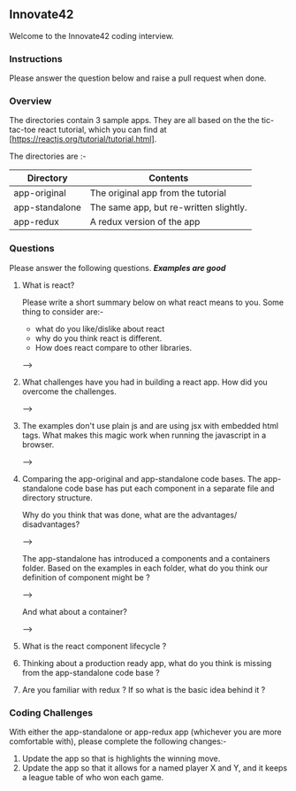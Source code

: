 ## Innovate42

Welcome to the Innovate42 coding interview.

### Instructions

Please answer the question below and raise a pull request when done.    

### Overview

The directories contain 3 sample apps.  They are all based on the the tic-tac-toe react tutorial, which you can find at [https://reactjs.org/tutorial/tutorial.html].

The directories are :-


| Directory     | Contents      |
| ------------- |-------------| 
| app-original      | The original app from the tutorial |
| app-standalone      | The same app, but re-written slightly. |
| app-redux  | A redux version of the app    |

### Questions

Please answer the following questions.  ***Examples are good*** 


1.  What is react?   

    Please write a short summary below on what react means to you.  Some thing to consider are:-
    
    * what do you like/dislike about react 
    * why do you think react is different.  
    * How does react compare to other libraries.
    
    -->
    
2.  What challenges have you had in building a react app.  How did you overcome the challenges.

    -->
    
3.  The examples don't use plain js and are using jsx with embedded html tags.  What makes this magic work when running the javascript in a browser.

    -->     
    
4.  Comparing the app-original and app-standalone code bases.   The app-standalone code base has put each component in a separate file and directory structure.   

    Why do you think that was done, what are the advantages/ disadvantages?
    
    -->
    
    The app-standalone has introduced a components and a containers folder.  Based on the examples in each folder, what do you think our definition of component might be ?
    
    -->
    
    And what about a container?
    
    -->
     
5.  What is the react component lifecycle ?

6. Thinking about a production ready app, what do you think is missing from the app-standalone code base ? 

7. Are you familiar with redux ?  If so what is the basic idea behind it ? 



### Coding Challenges

With either the app-standalone or app-redux app (whichever you are more comfortable with), please complete the following changes:-

1. Update the app so that is highlights the winning move.
2. Update the app so that it allows for a named player X and Y, and it keeps a league table of who won each game.




    
      
    
    

 





